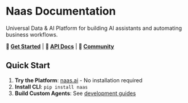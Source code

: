 
# Naas Documentation

Universal Data & AI Platform for building AI assistants and automating business workflows.

**🚀 [Get Started](https://docs.naas.ai)** | **🔧 [API Docs](https://api.naas.ai/redoc)** | **💬 [Community](https://join.slack.com/t/naas-club/shared_invite/zt-1970s5rie-dXXkigAdEJYc~LPdQIEaLA)**

## Quick Start

1. **Try the Platform**: [naas.ai](https://naas.ai) - No installation required
2. **Install CLI**: `pip install naas` 
3. **Build Custom Agents**: See [development guides](https://docs.naas.ai/development)

